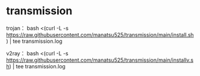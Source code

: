 # transmission
trojan：
bash <(curl -L -s https://raw.githubusercontent.com/manatsu525/transmission/main/install.sh) | tee transmission.log


v2ray：
bash <(curl -L -s https://raw.githubusercontent.com/manatsu525/transmission/main/installv.sh) | tee transmission.log

